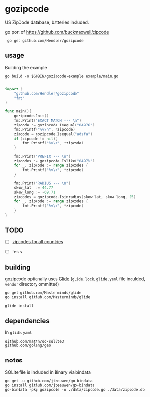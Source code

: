 # gozipcode


US ZipCode database, batteries included.

go port of https://github.com/buckmaxwell/zipcode


```
 go get github.com/Hendler/gozipcode

```

## usage

Building the example

    go build -o $GOBIN/gozipcode-example example/main.go


```go

import (
    "github.com/Hendler/gozipcode"
    "fmt"
)

func main(){
    gozipcode.Init()
    fmt.Print("EXACT MATCH --- \n")
    zipcode := gozipcode.Isequal("04976")
    fmt.Printf("%v\n", *zipcode)
    zipcode = gozipcode.Isequal("adsfa")
    if (zipcode != nil){
        fmt.Printf("%v\n", *zipcode)
    }

    fmt.Print("PREFIX --- \n")
    zipcodes := gozipcode.Islike("0497%")
    for _, zipcode := range zipcodes {
        fmt.Printf("%v\n", *zipcode)
    }

    fmt.Print("RADIUS --- \n")
    skow_lat  := 44.77
    skow_long := -69.71
    zipcodes = gozipcode.Isinradius(skow_lat, skow_long, 15)
    for _, zipcode := range zipcodes {
        fmt.Printf("%v\n", *zipcode)
    }
}

```

## TODO

- [ ] [zipcodes for all countries](http://stackoverflow.com/questions/308017/where-can-i-get-postal-codes-for-all-countries)
- [ ] tests


## building

gozipcode optionally uses [Glide](https://github.com/Masterminds/glide) (`glide.lock`, `glide.yaml` file inculded, `vendor` directory ommitted)

    go get github.com/Masterminds/glide
    go install github.com/Masterminds/glide

    glide install

## dependencies

In `glide.yaml`

    github.com/mattn/go-sqlite3
    github.com/golang/geo

## notes

SQLite file is included in Binary via bindata

    go get -u github.com/jteeuwen/go-bindata
    go install github.com/jteeuwen/go-bindata
    go-bindata -pkg gozipcode -o ./data/zipcode.go ./data/zipcode.db
